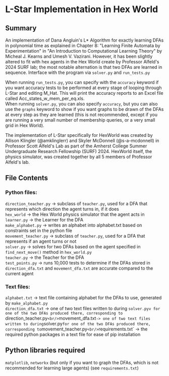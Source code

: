 # L-Star Implementation in Hex World

## Summary
An implementation of Dana Angluin's L* Algorithm for exactly learning DFAs in polynomial time as explained in Chapter 8: "Learning Finite Automata by Experimentation" in "An Introduction to Computational Learning Theory" by Micheal J. Kearns and Umesh V. Vazirani. However, it has been slightly altered to fit with hex agents in the Hex World create by Professor Alfeld's 2024 SURF lab; the most notable alternation is that two DFAs are learned in sequence.
Interface with the program via `solver.py` and `run_tests.py`

When running `run_tests.py`, you can specify with the `accuracy` keyword if you want accuracy tests to be performed at every stage of looping through L-Star and editing M_Hat. This will print the accuracy reports to an Excel file called Acc_states_w_mem_per_eq.xls. <br/>
When running `solver.py`, you can also specify `accuracy`, but you can also use the `graphs` keyword to show if you want graphs to be drawn of the DFAs at every step as they are learned (this is not recommended, except if you are running a very small number of membership queries, or a very small grid in Hex World).

The implementation of L-Star specifically for HexWorld was created by Allison Klingler (@amklinglerr) and Skyler McDonnell (@s-a-mcdonnell) in Professor Scott Alfeld's Lab as part of the Amherst College Summer Undergraduate Research Fellowship (SURF) 2024. HexWorld itself, the physics simulator, was created together by all 5 members of Professor Alfeld's lab.

## File Contents
### Python files:<br/>
`direction_teacher.py` -> subclass of `teacher.py`, used for a DFA that represents which direction the agent turns in, if it does <br/>
`hex_world` -> the Hex World physics simulator that the agent acts in <br/>
`learner.py` -> the Learner for the DFA <br/>
`make_alphabet.py` -> writes an alphabet into alphabet.txt based on constraints set in the python file <br/>
`movement_teacher.py` -> subclass of `teacher.py`, used for a DFA that represents if an agent turns or not <br/>
`solver.py` -> solves for two DFAs based on the agent specified in `find_next_move()` method in `hex_world.py` <br/>
`teacher.py` -> the Teacher for the DFA <br/>
`test_points.py` -> runs 10,000 tests to determine if the DFAs stored in `direction_dfa.txt` and `movement_dfa.txt` are accurate compared to the current agent <br/>

### Text files:
`alphabet.txt` -> text file containing alphabet for the DFAs to use, generated by `make_alphabet.py` <br/>
`direction_dfa.txt` -> one of two text files written to during `solver.pyv for one of the two DFAs produced there, corresponding to `direction_teacher.py` <br/>
`movement_dfa.txt` -> one of two text files written to during `solver.py` for one of the two DFAs produced there, corresponding to `movement_teacher.py` <br/>
`requirements.txt` -> the required python packages in a text file for ease of pip installation <br/>

## Python libraries required
`matplotlib`, `networkx` (but only if you want to graph the DFAs, which is not recommended for learning large agents) (see `requirements.txt`)

